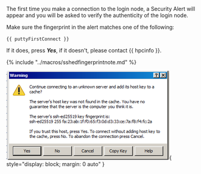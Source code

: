 The first time you make a connection to the login node, a Security
Alert will appear and you will be asked to verify the authenticity of the
login node.

Make sure the fingerprint in the alert matches one of the following:
<pre><code>{{ puttyFirstConnect }}</code></pre>

If it does, press ***Yes***, if it doesn't, please contact {{ hpcinfo }}.

{% include "../macros/sshedfingerprintnote.md" %}

![image](img/ch2-putty-verify-authenticity.png){ style="display: block; margin: 0 auto" }
